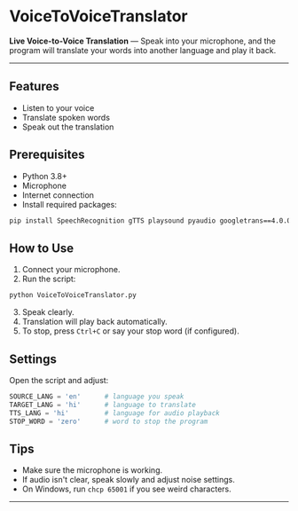 # VoiceToVoiceTranslator

**Live Voice-to-Voice Translation** — Speak into your microphone, and the program will translate your words into another language and play it back.

---

## Features

* Listen to your voice
* Translate spoken words
* Speak out the translation

## Prerequisites

* Python 3.8+
* Microphone
* Internet connection
* Install required packages:

```bash
pip install SpeechRecognition gTTS playsound pyaudio googletrans==4.0.0-rc1
```

## How to Use

1. Connect your microphone.
2. Run the script:

```bash
python VoiceToVoiceTranslator.py
```

3. Speak clearly.
4. Translation will play back automatically.
5. To stop, press `Ctrl+C` or say your stop word (if configured).

## Settings

Open the script and adjust:

```python
SOURCE_LANG = 'en'      # language you speak
TARGET_LANG = 'hi'      # language to translate
TTS_LANG = 'hi'         # language for audio playback
STOP_WORD = 'zero'      # word to stop the program
```

## Tips

* Make sure the microphone is working.
* If audio isn't clear, speak slowly and adjust noise settings.
* On Windows, run `chcp 65001` if you see weird characters.

---